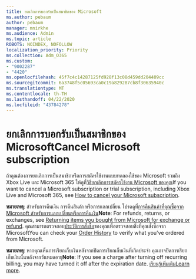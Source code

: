 ```yaml
---
title: ยกเลิกการบอกรับเป็นสมาชิกของ Microsoft
ms.author: pebaum
author: pebaum
manager: mnirkhe
ms.audience: Admin
ms.topic: article
ROBOTS: NOINDEX, NOFOLLOW
localization_priority: Priority
ms.collection: Adm_O365
ms.custom:
- "9002287"
- "4420"
ms.openlocfilehash: 45f7c4c14287125fd928f13c08d459dd204409cc
ms.sourcegitcommit: 6a3748f5c05693ca0c19a829287cb8f30635940c
ms.translationtype: MT
ms.contentlocale: th-TH
ms.lasthandoff: 04/22/2020
ms.locfileid: "43784278"
---
```

# <a name="cancel-microsoft-subscription"></a><span data-ttu-id="03462-102">ยกเลิกการบอกรับเป็นสมาชิกของ Microsoft</span><span class="sxs-lookup"><span data-stu-id="03462-102">Cancel Microsoft subscription</span></span>

<span data-ttu-id="03462-103">ถ้าคุณต้องการยกเลิกการเป็นสมาชิกหรือการสมัครใช้งานแบบทดลองใช้ของ Microsoft รวมถึง Xbox Live และ Microsoft 365 ให้ดูที่[วิธียกเลิกการสมัครใช้งาน Microsoft ของคุณ](https://support.microsoft.com/help/4027815)</span><span class="sxs-lookup"><span data-stu-id="03462-103">If you want to cancel a Microsoft subscription or trial subscription, including Xbox Live and Microsoft 365, see [How to cancel your Microsoft subscription](https://support.microsoft.com/help/4027815).</span></span>

<span data-ttu-id="03462-104">**หมายเหตุ**: สําหรับการคืนเงิน การคืนสินค้า หรือการแลกเปลี่ยน โปรดดูที่[การคืนสินค้าที่คุณซื้อจาก Microsoft สําหรับการแลกเปลี่ยนหรือการคืนเงิน](https://support.microsoft.com/help/10558)</span><span class="sxs-lookup"><span data-stu-id="03462-104">**Note**: For refunds, returns, or exchanges, see [Returning items you bought from Microsoft for exchange or refund](https://support.microsoft.com/help/10558).</span></span> <span data-ttu-id="03462-105">คุณสามารถตรวจสอบ[ประวัติการสั่งซื้อ](https://account.microsoft.com/billing/orders/)ของคุณเพื่อตรวจสอบสิ่งที่คุณสั่งซื้อจาก Microsoft</span><span class="sxs-lookup"><span data-stu-id="03462-105">You can check your [Order History](https://account.microsoft.com/billing/orders/) to verify what you've ordered from Microsoft.</span></span> 

<span data-ttu-id="03462-106">**หมายเหตุ**: หากคุณเห็นการเรียกเก็บเงินหลังจากปิดการเรียกเก็บเงินที่เกิดประจํา คุณอาจปิดการเรียกเก็บเงินนั้นหลังจากวันหมดอายุ</span><span class="sxs-lookup"><span data-stu-id="03462-106">**Note**: If you see a charge after turning off recurring billing, you may have turned it off after the expiration date.</span></span> <span data-ttu-id="03462-107">[เรียนรู้เพิ่มเติม](https://support.microsoft.com/help/10640)</span><span class="sxs-lookup"><span data-stu-id="03462-107">[Learn more](https://support.microsoft.com/help/10640).</span></span> 
